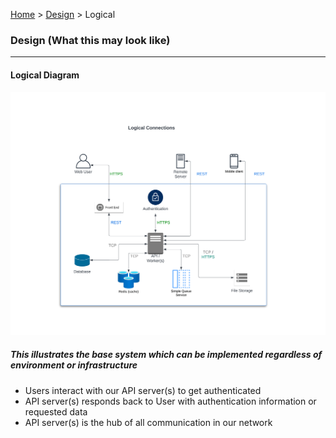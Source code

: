 [Home](../readme.md) > [Design](design.md) > Logical

### Design (What this may look like)

---

#### Logical Diagram

![Logical Diagram](./images/logical_diagram.png)

##### This illustrates the base system which can be implemented regardless of environment or infrastructure
- Users interact with our API server(s) to get authenticated
- API server(s) responds back to User with authentication information or requested data
- API server(s) is the hub of all communication in our network

